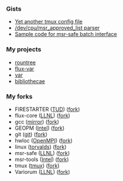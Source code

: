 ### Gists

- [Yet another tmux config file](https://gist.github.com/rountree/cde5500037897e4480e902659f3847b8)
- [/dev/cpu/msr_approved_list parser](https://gist.github.com/rountree/26079756c4ce9c8f237b9191b26aaf1a)
- [Sample code for msr-safe batch interface](https://gist.github.com/rountree/46dd75b2f89440a688e7b37df1579716)

### My projects
- [rountree](https://github.com/rountree/rountree)  
- [flux-var](https://github.com/rountree/flux-var)
- [var](https://github.com/rountree/var)
- [bibliothecae](https://github.com/rountree/bibliothecae)

### My forks
- FIRESTARTER ([TUD](https://github.com/tud-zih-energy/FIRESTARTER)) ([fork](https://github.com/rountree/FIRESTARTER))
- flux-core ([LLNL](https://github.com/flux-framework/flux-core)) ([fork](https://github.com/rountree/flux-core))
- gcc ([mirror](https://github.com/gcc-mirror/gcc)) ([fork](https://github.com/rountree/gcc)) 
- GEOPM ([Intel](https://github.com/geopm/geopm)) ([fork](https://github.com/rountree/geopm))
- git ([git](https://github.com/git/git)) ([fork](https://github.com/rountree/git))
- hwloc ([OpenMPI](https://github.com/open-mpi/hwloc)) ([fork](https://github.com/rountree/hwloc))
- linux ([torvalds](https://github.com/torvalds/linux)) ([fork](https://github.com/rountree/linux))
- msr-safe ([LLNL](https://github.com/LLNL/msr-safe)) ([fork](https://github.com/rountree/msr-safe))
- msr-tools ([Intel](https://github.com/intel/msr-tools)) ([fork](https://github.com/rountree/msr-tools))
- tmux ([tmux](https://github.com/tmux/tmux)) ([fork](https://github.com/rountree/tmux)) 
- Variorum ([LLNL](https://github.com/LLNL/variorum)) ([fork](https://github.com/rountree/variorum))

